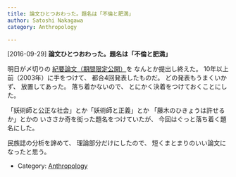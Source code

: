 ```yaml
---
title: 論文ひとつおわった。題名は「不倫と肥満」
author: Satoshi Nakagawa
category: Anthropology

---
```


[2016-09-29] **論文ひとつおわった。題名は「不倫と肥満」** 

 明日が〆切りの
[紀要論文（期間限定公開）](/~satoshi/anthrop/works/paper-2/defeasibility-pub.html)を
なんとか提出し終えた。
10年以上前（2003年）に手をつけて、
都合4回発表したものだ。
どの発表もうまくいかず、
放置してあった。
落ち着かないので、
とにかく決着をつけておくことにした。

 「妖術師と公正な社会」とか「妖術師と正義」とか
「藤木のひきょうは許せるか」とかの
いささか奇を衒った題名をつけていたが、
今回はぐっと落ち着く題名にした。

 民族誌の分析を諦めて、
理論部分だけにしたので、
短くまとまりのいい論文になったと思う。

- Category: [Anthropology](https://merapano.github.io/categories.html#Anthropology)

